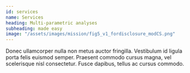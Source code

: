 ```yaml
---
id: services
name: Services
heading: Multi-parametric analyses 
subheading: made easy
image: "/assets/images/mission/fig5_v1_fordisclosure_modCS.png"
---
```


Donec ullamcorper nulla non metus auctor fringilla. Vestibulum id ligula porta felis euismod semper. Praesent commodo cursus magna, vel scelerisque nisl consectetur. Fusce dapibus, tellus ac cursus commodo.